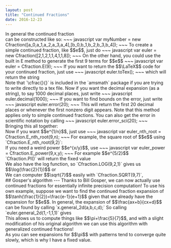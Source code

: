 ```yaml
---
layout: post
title: "Continued Fractions"
date: 2016-12-23
---
```

<script src="/js/cfraction.js"></script>
<div id = "euler"></div>
In general the continued fraction
<div id = "general"></div>
can be constructed like so:
~~~ javascript
var myNumber = new Cfraction([a_0,a_1,a_2,a_3,a_4],[b_0,b_1,b_2,b_3,b_4]);
~~~
To create a simple continued fraction, like $$e$$, just do
~~~ javascript
var euler = new Cfraction([2,1,2,1,1,4,1,1,8]);
~~~
On the other hand, you could use the built in E method to generate the first 9 terms for $$e$$
~~~ javascript
var euler = Cfraction.E(9);
~~~
If you want to return the $$\LaTeX$$ code for your continued fraction, just use
~~~ javascript
euler.toTex();
~~~
which will return the string
<div id = "tex_verbatim"></div>
Note that `\cfrac{}{}` is included in the `amsmath` package if you are trying to write directly to a tex file.
Now if you want the decimal expansion (as a string), to say 1000 decimal places, just write
~~~ javascript
euler.decimal(1000);
~~~
If you want to find bounds on the error, just write
~~~ javascript
euler.error(20);
~~~
This will return the first 20 decimal places or whenever the first nonzero digit appears. Note that this method applies only to simple continued fractions.
You can also get the error in scientific notation by calling
~~~ javascript
euler.error_sci(20);
~~~
Bringing this all together:
<div id = "e_function"></div>
Now if you want $$e^{1/n}$$, just use
~~~ javascript
var euler_nth_root = Cfraction.E_nth_root(9,n);
~~~
For example, the square root of $$e$$ using `Cfraction.E_nth_root(9,2)`:
<div id = "e_root_function"></div>
If you need a weird power $$e^{x/y}$$, use
~~~ javascript
var euler_power = Cfraction.E_power(9,x,y);
~~~
For example $$e^{5/2}$$
<div id = "e_power"></div>
`Cfraction.PI()` will return the fixed value
<div id = "pi"></div>
We also have the log function, so `Cfraction.LOG(9,2,1)` gives us $$\log(\frac{2}{1})$$ or
<div id = "log2"></div>
We can computer $$\sqrt{7}$$ easily with `Cfraction.SQRT(9,7)`,
<div id = "sqrt"></div>
## Gosper's algorithm
---
Thanks to Bill Gosper, we can now actually use continued fractions for essentially infinite precision computation!
To use his own example, suppose we want to find the continued fraction expansion of $$\tanh(\frac{1}{2})=\frac{e-1}{e+1}$$ given that we already have the expansion for $$e$$. In general, the expansion of $$\frac{ax+b}{cx+d}$$ can be found by calling
`x.general_2d(a,b,c,d);`
So calling
`euler.general_2d(1,-1,1,1)` gives
<div id = "gosper"></div>
This allows us to compute things like $$\pi+\frac{5}{7}$$, and with a slight modification of his original algorithm we can use this algorithm with generalized continued fractions!
<div id = "gosper_general"></div>
As you can see expansions for $$\pi$$ with patterns tend to converge quite slowly, which is why I have a fixed value.
<div id = "gamma"></div>

<script>
  var e = Cfraction.E(9);
  // new Cfraction([0,1,3,5],[4,1,4,9]);
  // new Cfraction([3,7,  15,1,292]);
  var textNum = new Cfraction(['a_0','a_1','a_2','a_3','a_4'],['b_0','b_1','b_2','b_3','b_4']);

  document.getElementById('euler').innerText = '$$' + e.toString() + '=' + e.toTex() + ' \\approx ' + e.decimal(15) + '$$';

  document.getElementById('general').innerText = '\\('+textNum.toString()+'\\) or \n$$'+textNum.toTex()+'$$';

  document.getElementById('tex_verbatim').innerText = e.toTex();

  document.getElementById('e_function').innerText = '\\('+e.toString() + ' = ' + e.toTex()+' \\rightarrow \\lvert'+e.decimal(10)+ ' - e\\rvert <' + e.error(20) + ' = \\)'+e.error_sci(20);

  var e_sqrt = Cfraction.E_nth_root(9,2);
  document.getElementById('e_root_function').innerText = '\\('+e_sqrt.toString() + ' = ' + e_sqrt.toTex()+' \\rightarrow\\lvert '+e_sqrt.decimal(10)+ ' - \\sqrt{e} \\rvert < ' + e_sqrt.error(20) + '\\)';

  var e_power = Cfraction.E_power(5,5,2);
  document.getElementById('e_power').innerText = '\\('+e_power.toString() + ' = ' + e_power.toTex()+' = '+e_power.decimal(10)+ '\\)';

  var pi = Cfraction.PI;
  document.getElementById('pi').innerText = '\\('+pi.toString() +'\\)\n which has error < '+pi.error_sci(30);

  var log2 = Cfraction.LOG(9,2,1);
  document.getElementById('log2').innerText = '\\('+log2.toString() +'\\)\n which gives \\( '+log2.toTex()+'\\approx'+log2.decimal(20)+'\\)';

  var root = Cfraction.SQRT(9,7);
  document.getElementById('sqrt').innerText = '\\('+root.toString()+'\\approx'+root.decimal(20)+'\\)';

  var gosp = e.general_2d(1,-1,1,1);
  document.getElementById('gosper').innerText = '\\(\\frac{e-1}{e+1}='+gosp.toString() +'='+gosp.toTex()+'\\approx'+gosp.decimal(20)+'\\)';

  var pi_gen = new Cfraction([0,1,3,5,7,9,11],[4,1,4,9,16,25,36]);
  var gosp_gen = pi_gen.add_rational(5,7);
  document.getElementById('gosper_general').innerText = '\\('+pi_gen.decimal(20)+' \\approx \\\\'+pi_gen.toTex()+' + \\frac{5}{7} = '+gosp_gen.toTex()+' \\approx '+gosp_gen.decimal(20)+'\\)';

  var gamma = Cfraction.GAMMA;
  document.getElementById('gamma').innerText = '\\(\\gamma \\approx '+gamma.decimal(50)+'\\)';

  var x1 = new Cfraction([1,3,5,7,9,11,13]);
  var y1 = new Cfraction([2,2,4,2,4,2,4]);
  console.log(x1.general_4d(2,1,0,0,1,0,1,0,y1).toString());;
</script>
<!-- {::nomarkdown} -->
<!-- <iframe src="https://docs.google.com/presentation/d/1-TmhFQGjL59omLF0K89yh0RkPcxI2JkNjmjev9p5hoU/embed?start=false&loop=false&delayms=3000" frameborder="0" width="960" height="569" allowfullscreen="true" mozallowfullscreen="true" webkitallowfullscreen="true"></iframe> -->
<!-- {:/nomarkdown} -->
